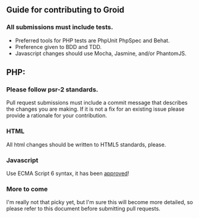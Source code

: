 ## Guide for contributing to Groid

### All submissions must include tests.

- Preferred tools for PHP tests are PhpUnit PhpSpec and Behat.
- Preference given to BDD and TDD.
- Javascript changes should use Mocha, Jasmine, and/or PhantomJS.

## PHP:
### Please follow psr-2 standards.

Pull request submissions must include a commit message that describes the changes you are making. If it is not a fix for 
an existing issue please provide a rationale for your contribution.

### HTML 

All html changes should be written to HTML5 standards, please.

### Javascript 

Use ECMA Script 6 syntax, it has been [approved](http://www.ecma-international.org/publications/standards/Ecma-262.htm)!

### More to come

I'm really not that picky yet, but I'm sure this will become more detailed, so please refer to this document before
submitting pull requests.
